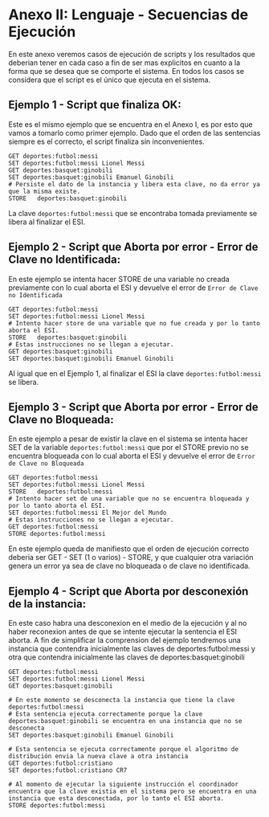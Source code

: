 # Anexo II: Lenguaje - Secuencias de Ejecución

En este anexo veremos casos de ejecución de scripts y los resultados que deberian tener en cada caso a fin de ser mas explicitos en cuanto a la forma que se desea que se comporte el sistema.
En todos los casos se considera que el script es el único que ejecuta en el sistema.

## Ejemplo 1 - Script que finaliza OK:

Este es el mismo ejemplo que se encuentra en el Anexo I, es por esto que vamos a tomarlo como primer ejemplo.
Dado que el orden de las sentencias siempre es el correcto, el script finaliza sin inconvenientes.

```
GET deportes:futbol:messi
SET deportes:futbol:messi Lionel Messi
GET deportes:basquet:ginobili
SET deportes:basquet:ginobili Emanuel Ginobili
# Persiste el dato de la instancia y libera esta clave, no da error ya que la misma existe.
STORE	deportes:basquet:ginobili
```

La clave `deportes:futbol:messi` que se encontraba tomada previamente se libera al finalizar el ESI.

## Ejemplo 2 - Script que Aborta por error - Error de Clave no Identificada:

En este ejemplo se intenta hacer STORE de una variable no creada previamente con lo cual aborta el ESI y devuelve el error de `Error de Clave no Identificada`

```
GET deportes:futbol:messi
SET deportes:futbol:messi Lionel Messi
# Intento hacer store de una variable que no fue creada y por lo tanto aborta el ESI.
STORE   deportes:basquet:ginobili
# Estas instrucciones no se llegan a ejecutar.
GET deportes:basquet:ginobili
SET deportes:basquet:ginobili Emanuel Ginobili
```
Al igual que en el Ejemplo 1, al finalizar el ESI la clave `deportes:futbol:messi` se libera.

## Ejemplo 3 - Script que Aborta por error - Error de Clave no Bloqueada:

En este ejemplo a pesar de existir la clave en el sistema se intenta hacer SET de la variable `deportes:futbol:messi` que por el STORE previo no se encuentra bloqueada con lo cual aborta el ESI y devuelve el error de `Error de Clave no Bloqueada`

```
GET deportes:futbol:messi
SET deportes:futbol:messi Lionel Messi
STORE   deportes:futbol:messi
# Intento hacer set de una variable que no se encuentra bloqueada y por lo tanto aborta el ESI.
SET deportes:futbol:messi El Mejor del Mundo
# Estas instrucciones no se llegan a ejecutar.
GET deportes:futbol:messi
STORE deportes:futbol:messi
```
En este ejemplo queda de manifiesto que el orden de ejecución correcto deberia ser GET - SET (1 o varios) - STORE, y que cualquier otra variación genera un error ya sea de clave no bloqueada o de clave no identificada.

## Ejemplo 4 - Script que Aborta por desconexión de la instancia:

En este caso habra una desconexion en el medio de la ejecución y al no haber reconexion antes de que se intente ejecutar la sentencia el ESI aborta.
A fin de simplificar la comprension del ejemplo tendremos una instancia que contendra inicialmente las claves de deportes:futbol:messi y otra que contendra inicialmente las claves de deportes:basquet:ginobili

```
GET deportes:futbol:messi
SET deportes:futbol:messi Lionel Messi
GET deportes:basquet:ginobili

# En este momento se desconecta la instancia que tiene la clave deportes:futbol:messi
# Esta sentencia ejecuta correctamente porque la clave deportes:basquet:ginobili se encuentra en una instancia que no se desconecta
SET deportes:basquet:ginobili Emanuel Ginobili

# Esta sentencia se ejecuta correctamente porque el algoritmo de distribución envia la nueva clave a otra instancia
GET deportes:futbol:cristiano
SET deportes:futbol:cristiano CR7

# Al momento de ejecutar la siguiente instrucción el coordinador encuentra que la clave existia en el sistema pero se encuentra en una instancia que esta desconectada, por lo tanto el ESI aborta.
STORE deportes:futbol:messi
```
